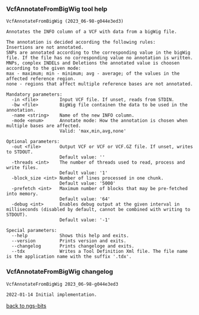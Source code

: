 ### VcfAnnotateFromBigWig tool help
	VcfAnnotateFromBigWig (2023_06-98-g044e3ed3)
	
	Annotates the INFO column of a VCF with data from a bigWig file.
	
	The annotation is decided according the following rules:
	Insertions are not annotated.
	SNPs are annotated according to the corresponding value in the bigWig file. If the file has no corresponding value no annotation is written.
	MNPs, complex INDELs and Deletions the annotated value is choosen according to the given mode:
	max - maximum; min - minimum; avg - average; of the values in the affected reference region.
	none - regions that affect multiple reference bases are not annotated.
	
	Mandatory parameters:
	  -in <file>        Input VCF file. If unset, reads from STDIN.
	  -bw <file>        BigWig file containen the data to be used in the annotation.
	  -name <string>    Name of the new INFO column.
	  -mode <enum>      Annotate mode: How the annotation is chosen when multiple bases are affected.
	                    Valid: 'max,min,avg,none'
	
	Optional parameters:
	  -out <file>       Output VCF or VCF or VCF.GZ file. If unset, writes to STDOUT.
	                    Default value: ''
	  -threads <int>    The number of threads used to read, process and write files.
	                    Default value: '1'
	  -block_size <int> Number of lines processed in one chunk.
	                    Default value: '5000'
	  -prefetch <int>   Maximum number of blocks that may be pre-fetched into memory.
	                    Default value: '64'
	  -debug <int>      Enables debug output at the given interval in milliseconds (disabled by default, cannot be combined with writing to STDOUT).
	                    Default value: '-1'
	
	Special parameters:
	  --help            Shows this help and exits.
	  --version         Prints version and exits.
	  --changelog       Prints changeloge and exits.
	  --tdx             Writes a Tool Definition Xml file. The file name is the application name with the suffix '.tdx'.
	
### VcfAnnotateFromBigWig changelog
	VcfAnnotateFromBigWig 2023_06-98-g044e3ed3
	
	2022-01-14 Initial implementation.
[back to ngs-bits](https://github.com/imgag/ngs-bits)